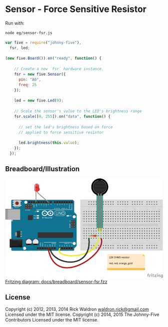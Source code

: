 <!--remove-start-->
# Sensor - Force Sensitive Resistor

Run with:
```bash
node eg/sensor-fsr.js
```
<!--remove-end-->

```javascript
var five = require("johnny-five"),
  fsr, led;

(new five.Board()).on("ready", function() {

    // Create a new `fsr` hardware instance.
    fsr = new five.Sensor({
      pin: "A0",
      freq: 25
    });

    led = new five.Led(9);

    // Scale the sensor's value to the LED's brightness range
    fsr.scale([0, 255]).on("data", function() {

      // set the led's brightness based on force
      // applied to force sensitive resistor

      led.brightness(this.value);
    });
  });

```


## Breadboard/Illustration


![docs/breadboard/sensor-fsr.png](breadboard/sensor-fsr.png)  
[Fritzing diagram: docs/breadboard/sensor-fsr.fzz](breadboard/sensor-fsr.fzz)




<!--remove-start-->
## License
Copyright (c) 2012, 2013, 2014 Rick Waldron <waldron.rick@gmail.com>
Licensed under the MIT license.
Copyright (c) 2014, 2015 The Johnny-Five Contributors
Licensed under the MIT license.
<!--remove-end-->
